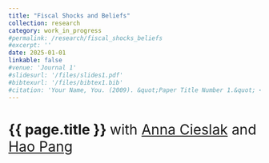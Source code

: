 ```yaml
---
title: "Fiscal Shocks and Beliefs"
collection: research
category: work_in_progress
#permalink: /research/fiscal_shocks_beliefs
#excerpt: ''
date: 2025-01-01
linkable: false
#venue: 'Journal 1'
#slidesurl: '/files/slides1.pdf'
#bibtexurl: '/files/bibtex1.bib'
#citation: 'Your Name, You. (2009). &quot;Paper Title Number 1.&quot; <i>Journal 1</i>. 1(1).'
---
```


# {{ page.title }} <span style="font-weight:normal">with [Anna Cieslak](https://sites.google.com/site/ancieslak/) and [Hao Pang](https://www.haopang.net/)</span>